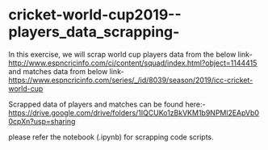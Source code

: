 # cricket-world-cup2019--players_data_scrapping-

In this exercise, we will scrap world cup players data from the below link-
http://www.espncricinfo.com/ci/content/squad/index.html?object=1144415 
and matches data from below link-
https://www.espncricinfo.com/series/_/id/8039/season/2019/icc-cricket-world-cup



Scrapped data of players and matches can be found here:- https://drive.google.com/drive/folders/1IQCUKo1zBkVKM1b9NPMl2EApVb00cpXn?usp=sharing 

please refer the notebook (.ipynb) for scrapping code scripts.
